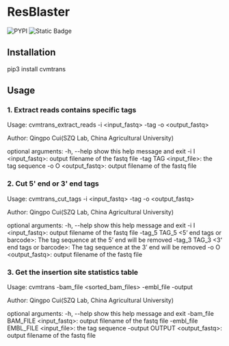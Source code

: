 # ResBlaster

![PYPI](https://img.shields.io/pypi/v/cvmtrans)
![Static Badge](https://img.shields.io/badge/OS-_Windows_%7C_Mac_%7C_Linux-steelblue)


## Installation

pip3 install cvmtrans


## Usage

### 1. Extract reads contains specific tags


Usage: cvmtrans_extract_reads -i <input_fastq> -tag <sequence should inclued in reads> -o <output_fastq>

Author: Qingpo Cui(SZQ Lab, China Agricultural University)

optional arguments:
  -h, --help  show this help message and exit
  -i I        <input_fastq>: output filename of the fastq file
  -tag TAG    <input_file>: the tag sequence
  -o O        <output_fastq>: output filename of the fastq file


### 2. Cut 5' end or 3' end tags

Usage: cvmtrans_cut_tags -i <input_fastq> -tag <sequence should inclued in reads> -o <output_fastq>

Author: Qingpo Cui(SZQ Lab, China Agricultural University)

optional arguments:
  -h, --help    show this help message and exit
  -i I          <input_fastq>: output filename of the fastq file
  -tag_5 TAG_5  <5‘ end tags or barcode>: The tag sequence at the 5’ end will be removed
  -tag_3 TAG_3  <3‘ end tags or barcode>: The tag sequence at the 3’ end will be removed
  -o O          <output_fastq>: output filename of the fastq file


### 3. Get the insertion site statistics table

Usage: cvmtrans -bam_file <sorted_bam_files> -embl_file <reference embl file> -output <tab delimited text file>

Author: Qingpo Cui(SZQ Lab, China Agricultural University)

optional arguments:
  -h, --help            show this help message and exit
  -bam_file BAM_FILE    <input_fastq>: output filename of the fastq file
  -embl_file EMBL_FILE  <input_file>: the tag sequence
  -output OUTPUT        <output_fastq>: output filename of the fastq file



